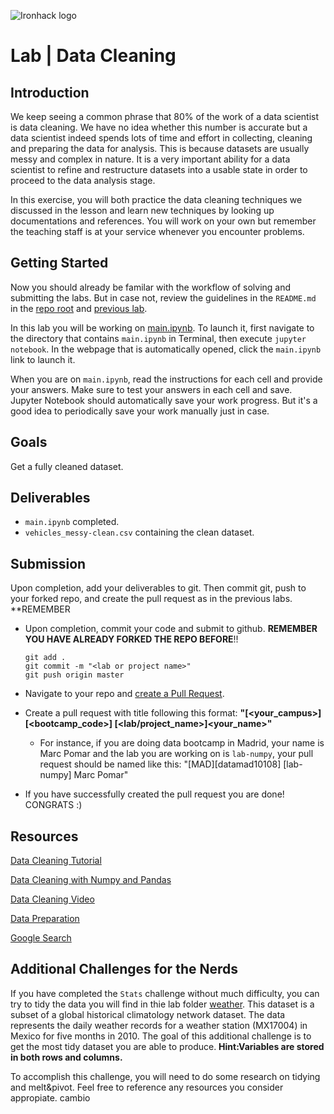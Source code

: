 ![Ironhack logo](https://i.imgur.com/1QgrNNw.png)

# Lab | Data Cleaning

## Introduction

We keep seeing a common phrase that 80% of the work of a data scientist is data cleaning. We have no idea whether this number is accurate but a data scientist indeed spends lots of time and effort in collecting, cleaning and preparing the data for analysis. This is because datasets are usually messy and complex in nature. It is a very important ability for a data scientist to refine and restructure datasets into a usable state in order to proceed to the data analysis stage.

In this exercise, you will both practice the data cleaning techniques we discussed in the lesson and learn new techniques by looking up documentations and references. You will work on your own but remember the teaching staff is at your service whenever you encounter problems.

## Getting Started

Now you should already be familar with the workflow of solving and submitting the labs. But in case not, review the guidelines in the `README.md` in the [repo root](../..) and [previous lab](../lab-pandas).

In this lab you will be working on [main.ipynb](your-code/main.ipynb). To launch it, first navigate to the directory that contains `main.ipynb` in Terminal, then execute `jupyter notebook`. In the webpage that is automatically opened, click the `main.ipynb` link to launch it.

When you are on `main.ipynb`, read the instructions for each cell and provide your answers. Make sure to test your answers in each cell and save. Jupyter Notebook should automatically save your work progress. But it's a good idea to periodically save your work manually just in case.

## Goals

Get a fully cleaned dataset.

## Deliverables

- `main.ipynb` completed.
- `vehicles_messy-clean.csv` containing the clean dataset.

## Submission

Upon completion, add your deliverables to git. Then commit git, push to your forked repo, and create the pull request as in the previous labs. **REMEMBER

- Upon completion, commit your code and submit to github. **REMEMBER YOU HAVE ALREADY FORKED THE REPO BEFORE**!!

  ```
  git add .
  git commit -m "<lab or project name>"
  git push origin master
  ```

- Navigate to your repo and [create a Pull Request](https://help.github.com/articles/creating-a-pull-request/).
- Create a pull request with title following this format: **"[<your_campus>][<bootcamp_code>] [<lab/project_name>]<your_name>"**
  - For instance, if you are doing data bootcamp in Madrid, your name is Marc Pomar and the lab you are working on is `lab-numpy`, your pull request should be named like this: "[MAD][datamad10108] [lab-numpy] Marc Pomar"
- If you have successfully created the pull request you are done!  CONGRATS :)

## Resources

[Data Cleaning Tutorial](https://www.tutorialspoint.com/python/python_data_cleansing.html)

[Data Cleaning with Numpy and Pandas](https://realpython.com/python-data-cleaning-numpy-pandas/#python-data-cleaning-recap-and-resources)

[Data Cleaning Video](https://www.youtube.com/watch?v=ZOX18HfLHGQ)

[Data Preparation](https://www.kdnuggets.com/2017/06/7-steps-mastering-data-preparation-python.html)

[Google Search](https://www.google.es/search?q=how+to+clean+data+with+python)

## Additional Challenges for the Nerds

If you have completed the `Stats` challenge without much difficulty, you can try to tidy the data you will find in thie lab folder [weather](../weather-raw.csv). This dataset is a subset of a global historical climatology network dataset. The data represents the daily weather records for a weather station (MX17004) in Mexico for five months in 2010. The goal of this additional challenge is to get the most tidy dataset you are able to produce. **Hint:Variables are stored in both rows and columns.**

To accomplish this challenge, you will need to do some research on tidying and melt&pivot. Feel free to reference any resources you consider appropiate.
cambio






